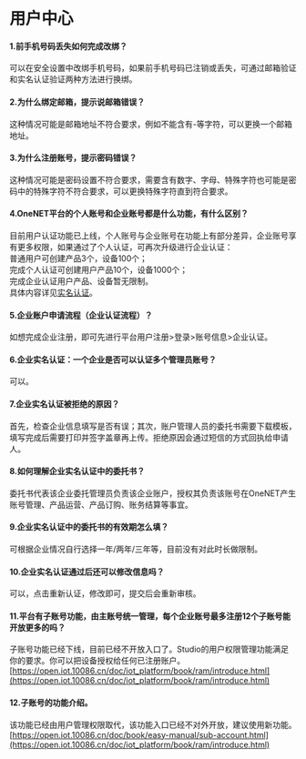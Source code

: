 # 用户中心

#### 1.前手机号码丢失如何完成改绑？

可以在安全设置中改绑手机号码，如果前手机号码已注销或丢失，可通过邮箱验证和实名认证验证两种方法进行换绑。

#### 2.为什么绑定邮箱，提示说邮箱错误？

这种情况可能是邮箱地址不符合要求，例如不能含有-等字符，可以更换一个邮箱地址。

#### 3.为什么注册账号，提示密码错误？

这种情况可能是密码设置不符合要求，需要含有数字、字母、特殊字符也可能是密码中的特殊字符不符合要求，可以更换特殊字符直到符合要求。

#### 4.OneNET平台的个人账号和企业账号都是什么功能，有什么区别？

目前用户认证功能已上线，个人账号与企业账号在功能上有部分差异，企业账号享有更多权限，如果通过了个人认证，可再次升级进行企业认证：    
普通用户可创建产品3个，设备100个；    
完成个人认证可创建用户产品10个，设备1000个；    
完成企业认证用户产品、设备暂无限制。   
具体内容详见[实名认证](https://open.iot.10086.cn/account/profile)。

#### 5.企业账户申请流程（企业认证流程）？

如想完成企业注册，即可先进行平台用户注册>登录>账号信息>企业认证。

#### 6.企业实名认证：一个企业是否可以认证多个管理员账号？

可以。

#### 7.企业实名认证被拒绝的原因？

首先，检查企业信息填写是否有误；其次，账户管理人员的委托书需要下载模板，填写完成后需要打印并签字盖章再上传。拒绝原因会通过短信的方式回执给申请人。

#### 8.如何理解企业实名认证中的委托书？

委托书代表该企业委托管理员负责该企业账户，授权其负责该账号在OneNET产生账号管理、产品运营、产品订购、账务结算等事宜。

#### 9.企业实名认证中的委托书的有效期怎么填？

可根据企业情况自行选择一年/两年/三年等，目前没有对此时长做限制。

#### 10.企业实名认证通过后还可以修改信息吗？

可以，点击重新认证，修改即可，提交后会重新审核。

#### 11.平台有子账号功能，由主账号统一管理，每个企业账号最多注册12个子账号能开放更多的吗？

子账号功能已经下线，目前已经不开放入口了。Studio的用户权限管理功能满足你的要求。你可以把设备授权给任何已注册账户。[https://open.iot.10086.cn/doc/iot_platform/book/ram/introduce.html](https://open.iot.10086.cn/doc/iot_platform/book/ram/introduce.html)

#### 12.子账号的功能介绍。

该功能已经由用户管理权限取代，该功能入口已经不对外开放，建议使用新功能。[https://open.iot.10086.cn/doc/book/easy-manual/sub-account.html](https://open.iot.10086.cn/doc/iot_platform/book/ram/introduce.html)